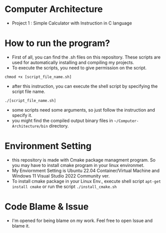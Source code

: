# Computer Architecture
- Project 1 : Simple Calculator with Instruction in C language
# How to run the program?
- First of all, you can find the .sh files on this repository. These scripts are used for automatically installing and compiling my projects.
- To execute the scripts, you need to give permission on the script.

```chmod +x [script_file_name.sh]```

- after this instruction, you can execute the shell script by specifying the script file name.

```./[script_file_name.sh]```

- some scripts need some arguments, so just follow the instruction and specify it.
- you might find the compiled output binary files in ```~/Computer-Architecture/bin``` directory.
# Environment Setting
- this repository is made with Cmake package managment program. So you may have to install cmake program in your linux environmet.
- My Enviornment Setting is Ubuntu 22.04 Container/Virtual Machine and Windows 11 Visual Studio 2022 Community ver.
- To install cmake package in your Linux Env., execute shell script
```apt-get install cmake```
or run the script 
```./install_cmake.sh```
# Code Blame & Issue
- I'm opened for being blame on my work. Feel free to open Issue and blame it. 
